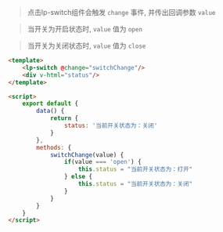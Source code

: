 >点击lp-switch组件会触发 `change` 事件, 并传出回调参数 `value`

>当开关为开启状态时, `value` 值为 `open`

>当开关为关闭状态时, `value` 值为 `close`

```html
<template>
    <lp-switch @change="switchChange"/>
    <div v-html="status"/>
</template>

<script>
    export default {
        data() {
            return {
                status: '当前开关状态为：关闭'
            }       
        },       
        methods: {
            switchChange(value) {
                if(value === 'open') {
                    this.status = "当前开关状态为：打开"
                } else {
                    this.status = "当前开关状态为：关闭"
                }
            }
        }
    }
</script>
```